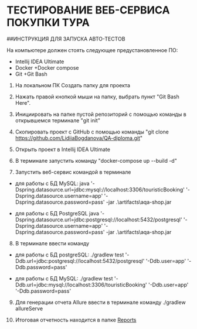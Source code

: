 ﻿# ТЕСТИРОВАНИЕ ВЕБ-СЕРВИСА ПОКУПКИ ТУРА


##ИНСТРУКЦИЯ ДЛЯ ЗАПУСКА АВТО-ТЕСТОВ

На компьютере должен стоять следующее предустановленное ПО:

+ Intellij IDEA Ultimate
+ Docker +Docker compose
+ Git +Git Bash


1) На локальном ПК Создать папку для проекта

2) Нажать правой кнопкой мыши на папку, выбрать пункт "Git Bash Here".

3) Инициировать на папке пустой репозиторий с помощью команды в открывшемся терминале "git init"

4) Скопировать проект с GitHub с помощью команды "git clone https://github.com/LidiiaBogdanova/QA-diploma.git"

5) Открыть проект в  Intellij IDEA Ultimate

6) В терминале запустить команду "docker-compose up --build -d"

7) Запустить веб-сервис командой в терминале 

- для работы с БД MySQL: java  '-Dspring.datasource.url=jdbc:mysql://localhost:3306/touristicBooking' '-Dspring.datasource.username=app' '-Dspring.datasource.password=pass' -jar .\artifacts\aqa-shop.jar


- для работы с БД PostgreSQL java  '-Dspring.datasource.url=jdbc:postgresql://localhost:5432/postgresql' '-Dspring.datasource.username=app' '-Dspring.datasource.password=pass' -jar .\artifacts\aqa-shop.jar


8) В терминале ввести команду  

- для работы с БД postgreSQL: ./gradlew test  '-Ddb.url=jdbc:postgresql://localhost:5432/postgresql' '-Ddb.user=app' '-Ddb.password=pass'

- для работы с БД MySQL: ./gradlew test '-Ddb.url=jdbc:mysql://localhost:3306/touristicBooking' '-Ddb.user=app' '-Ddb.password=pass' 

9) Для генерации отчета Allure ввести в терминале команду ./gradlew allureServe

10) Итоговая отчетность находится в папке [Reports](?)




